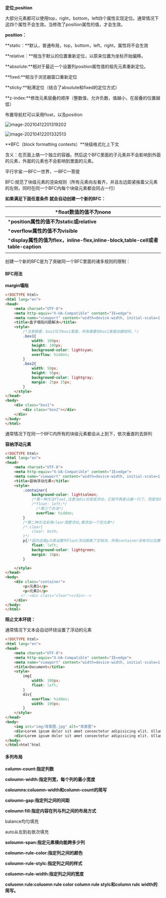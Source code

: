 **定位;position**

大部分元素都可以使用top，right，bottom，left四个属性实现定位。通常情况下这四个属性不会生效。当修改了position属性的值，才会生效。

**position：**

**static：**默认，普通布局，top，bottom，left，right，属性将不会生效

**relative：**相当于默认的位置重新定位，以原来位置为坐标开始偏移。

**absolute:**相对于最近一个设置列position属性值的祖先元素重新定位。

**fixed:**相当于浏览器窗口重新定位

**sticky:**粘滞定位（结合了absolute和fixed的定位方式）

**z-index:**修改元素层叠的顺序（整数值，允许负数，值越小，在层叠的位置越低）

布置导航栏可以采用float，以及position

![image-20210412201319202](C:\Users\PAN\AppData\Roaming\Typora\typora-user-images\image-20210412201319202.png)



![image-20210412201332513](C:\Users\PAN\AppData\Roaming\Typora\typora-user-images\image-20210412201332513.png)



**BFC（block formatting contexts）**块级格式化上下文

含义：在页面上搞一个独立的容器。然后这个BFC里面的子元素并不会影响到外面的元素，外面的元素也不会影响到里面的元素。

平行宇宙:一BFC一世界，一BFC一菩提

BFC:规范了块级元素的渲染规则（所有元素向左看齐，并且左边距紧挨着父元素的左侧，同时在同一个BFC内每个块级元素都会同占一行）

**如果满足下面任意条件 就会自动创建一个新的BFC：**

| *float数值的值不为none                                       |
| ------------------------------------------------------------ |
| ***position属性的值不为static或relative**                    |
| ***overflow属性的值不为visible**                             |
| ***display属性的值为flex，inline-flex,inline-block,table-cell或者table-caption** |
|                                                              |

创建一个新的BFC是为了突破同一个BFC里面的诸多规则的限制：

#### BFC用法

**margin塌陷**

```html
<!DOCTYPE html>
<html lang="en">
<head>
    <meta charset="UTF-8">
    <meta http-equiv="X-UA-Compatible" content="IE=edge">
    <meta name="viewport" content="width=device-width, initial-scale=1.0">
    <title>盒子塌陷问题解决</title>
    <style>
        /*注意嵌套，box2位于box1里面，所有需要在box1里面创建规则，*/
        .box1{
            width: 100px;
            height: 100px;
            background-color: lightcyan;
            overflow: hidden;
        }
        .box2{
            width: 50px;
            height: 50px;
            background-color: lightgray;
            margin: 25px 25px;
        }
    </style>
</head>
<body>
    <div class="box1">
        <div class="box2"></div>
    </div>
</body>
</html>
```

通常情况下在同一个BFC内所有的块级元素都会从上到下，依次垂直的去排列



**容纳浮动元素**

```html
<!DOCTYPE html>
<html lang="en">
<head>
    <meta charset="UTF-8">
    <meta http-equiv="X-UA-Compatible" content="IE=edge">
    <meta name="viewport" content="width=device-width, initial-scale=1.0">
    <title>容纳浮动元素</title>
    <style>
        .container{
            background-color: lightsalmon;
            /*第一种方法float,注意当div也变成浮动，它就不再是占据一行了，而是恰如其分的包容*/
            /*float: left;*/
              /*第三个办法*/
              overflow: hidden;
        }
        /*第二种方法采用clear清楚浮动,需添加一个空元素*/
        /*.clear{
            clear: both;
        }*/
        p{/*因为这里p元素设置列float浮动脱离了文档流，所有container没有可以包裹的元素了*/
            float: left;
            background-color: lightgreen;
            margin: 10px;
        }

    </style>
</head>
<body>
    <div class="container">
        <p>元素1</p>
        <p>元素2</p>
       <!--<div class="clear"></div>-->
    </div>
</body>
</html>
```

**阻止文本环绕：**

通常情况下文本会自动环绕设置了浮动的元素

```html
<!DOCTYPE html>
<html lang="en">
<head>
    <meta charset="UTF-8">
    <meta http-equiv="X-UA-Compatible" content="IE=edge">
    <meta name="viewport" content="width=device-width, initial-scale=1.0">
    <title>Document</title>
    <style>
        img{
            width: 100px;
            float: left;
        }
        div{
            overflow: hidden;
            width: 100px;
        }
    </style>
</head>
<body>
    <img src="img/背景图.jpg" alt="背景图">
    <div>Lorem ipsum dolor sit amet consectetur adipisicing elit. Ullam iusto, quae tempore assumenda tenetur quis, libero ea sapiente dolores neque maxime ut! Autem ad laudantium veniam numquam facere iusto porro.</div>
    <div>Lorem ipsum dolor sit amet consectetur adipisicing elit. Ullam iusto, quae tempore assumenda tenetur quis, libero ea sapiente dolores neque maxime ut! Autem ad laudantium veniam numquam facere iusto porro.</div>
</body>
</html>html‘html
```



#### **多列布局**

**column-count:指定列数**

**coloumn-width:指定列宽，每个列的最小宽度**

**coloumns:coluomn-width和column-count的简写**

**coloumn-gap:指定列之间的间距**

**coloumn fill:指定内容在列与列之间的布局方式**

balance均匀填充

auto从左到右依次填充

**soloumn-span:指定元素横向能跨多少列**

**coloumn-rule-color:指定列之间的颜色**

**coloumn-rule-stylc:指定列之间的样式**

**coluomn-rule-width:指定列之间的宽度**

**coluomn rule:coluomn rule color column rule stylc和column rulc width的简写。**


